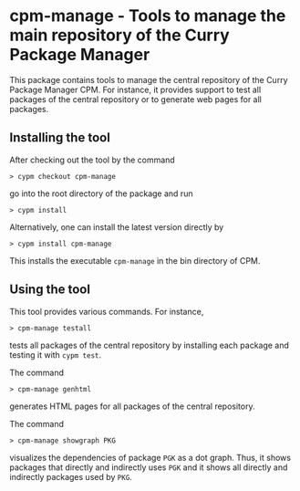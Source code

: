 cpm-manage - Tools to manage the main repository of the Curry Package Manager
=============================================================================

This package contains tools to manage the central repository
of the Curry Package Manager CPM.
For instance, it provides support to test all packages of the
central repository or to generate web pages for all packages.

## Installing the tool

After checking out the tool by the command

    > cypm checkout cpm-manage

go into the root directory of the package and run

    > cypm install

Alternatively, one can install the latest version directly by

    > cypm install cpm-manage

This installs the executable `cpm-manage` in the bin directory
of CPM.


## Using the tool

This tool provides various commands. For instance,

    > cpm-manage testall

tests all packages of the central repository by installing
each package and testing it with `cypm test`.

The command

    > cpm-manage genhtml

generates HTML pages for all packages of the central repository.

The command

    > cpm-manage showgraph PKG

visualizes the dependencies of package `PGK` as a dot graph.
Thus, it shows packages that directly and indirectly uses `PGK`
and it shows all directly and indirectly packages used by `PKG`.
